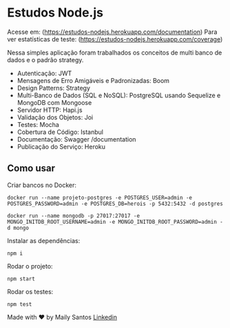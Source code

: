 # Estudos Node.js

Acesse em: (https://estudos-nodejs.herokuapp.com/documentation)
Para ver estatísticas de teste: (https://estudos-nodejs.herokuapp.com/coverage)

Nessa simples aplicação foram trabalhados os conceitos de multi banco de dados e o padrão strategy.

- Autenticação: JWT
- Mensagens de Erro Amigáveis e Padronizadas: Boom
- Design Patterns: Strategy
- Multi-Banco de Dados (SQL e NoSQL): PostgreSQL usando Sequelize e MongoDB com Mongoose
- Servidor HTTP: Hapi.js
- Validação dos Objetos: Joi
- Testes: Mocha
- Cobertura de Código: Istanbul
- Documentação: Swagger /documentation
- Publicação do Serviço: Heroku

## Como usar

Criar bancos no Docker:
```shell
docker run --name projeto-postgres -e POSTGRES_USER=admin -e POSTGRES_PASSWORD=admin -e POSTGRES_DB=herois -p 5432:5432 -d postgres
```

```shell
docker run --name mongodb -p 27017:27017 -e MONGO_INITDB_ROOT_USERNAME=admin -e MONGO_INITDB_ROOT_PASSWORD=admin -d mongo

```

Instalar as dependências:
```shell
npm i
```

Rodar o projeto:
```shell
npm start
```

Rodar os testes:
```shell
npm test
```

Made with :heart: by Maily Santos [Linkedin](https://www.linkedin.com/in/mailysantos/)
